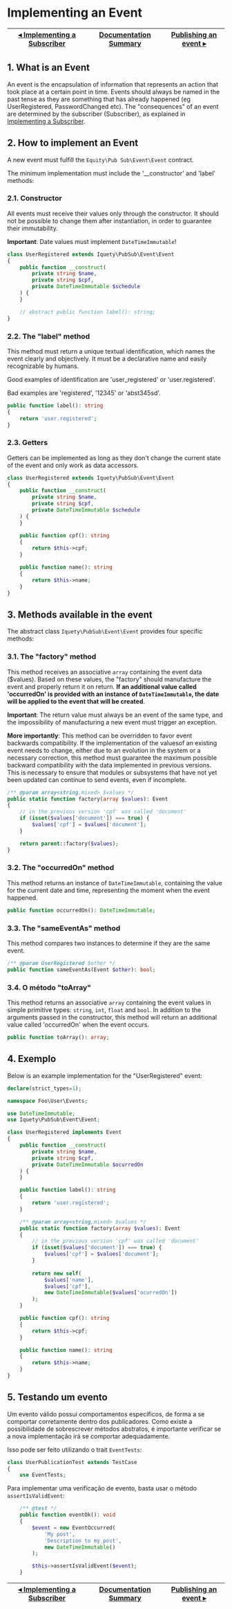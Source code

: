 # Implementing an Event

[◂ Implementing a Subscriber](07-implementing-a-subscriber.md) | [Documentation Summary](index.md) | [Publishing an event ▸](09-publishing-an-event.md)
-- | -- | --

## 1. What is an Event

An event is the encapsulation of information that represents an action that took place at a certain point in time. Events should always be named in the past tense as they are something that has already happened (eg UserRegistered, PasswordChanged etc). The "consequences" of an event are determined by the subscriber (Subscriber), as explained in [Implementing a Subscriber](07-implementing-a-subscriber.md).

## 2. How to implement an Event

A new event must fulfill the `Equity\Pub Sub\Event\Event` contract.

The minimum implementation must include the '__constructor' and 'label' methods:

### 2.1. Constructor

All events must receive their values only through the constructor.
It should not be possible to change them after instantiation, in order to guarantee their immutability.

**Important**: Date values must implement `DateTimeImmutable`!

```php
class UserRegistered extends Iquety\PubSub\Event\Event
{
    public function __construct(
        private string $name,
        private string $cpf,
        private DateTimeImmutable $schedule
    ) {
    }

    // abstract public function label(): string;    
}
```

### 2.2. The "label" method

This method must return a unique textual identification, which names the event clearly and objectively.
It must be a declarative name and easily recognizable by humans.

Good examples of identification are 'user_registered' or 'user.registered'.

Bad examples are 'registered', '12345' or 'abst345sd'.

```php
public function label(): string
{
    return 'user.registered';
}
```

### 2.3. Getters

Getters can be implemented as long as they don't change the current state of the event and only work as data accessors.

```php
class UserRegistered extends Iquety\PubSub\Event\Event
{
    public function __construct(
        private string $name,
        private string $cpf,
        private DateTimeImmutable $schedule
    ) {
    }

    public function cpf(): string
    {
        return $this->cpf;
    }

    public function name(): string
    {
        return $this->name;
    }
}
```

## 3. Methods available in the event

The abstract class `Iquety\PubSub\Event\Event` provides four specific methods:

### 3.1. The "factory" method

This method receives an associative `array` containing the event data ($values). Based on these values, the "factory" should manufacture the event and properly return it on return. **If an additional value called 'occurredOn' is provided with an instance of `DateTimeImmutable`, the date will be applied to the event that will be created**.

**Important**: The return value must always be an event of the same type, and the impossibility of manufacturing a new event must trigger an exception.

**More importantly**: This method can be overridden to favor event backwards compatibility. If the implementation of the values ​​of an existing event needs to change, either due to an evolution in the system or a necessary correction, this method must guarantee the maximum possible backward compatibility with the data implemented in previous versions. This is necessary to ensure that modules or subsystems that have not yet been updated can continue to send events, even if incomplete.

```php
/** @param array<string,mixed> $values */
public static function factory(array $values): Event
{
    // in the previous version 'cpf' was called 'document'
    if (isset($values['document']) === true) {
        $values['cpf'] = $values['document'];
    }

    return parent::factory($values);
}
```

### 3.2. The "occurredOn" method

This method returns an instance of `DateTimeImmutable`, containing the value for the current date and time, representing the moment when the event happened.

```php
public function occurredOn(): DateTimeImmutable;
```

### 3.3. The "sameEventAs" method

This method compares two instances to determine if they are the same event.

```php
/** @param UserRegistered $other */
public function sameEventAs(Event $other): bool;
```

### 3.4. O método "toArray"

This method returns an associative `array` containing the event values in simple primitive types: `string`, `int`, `float` and `bool`.
In addition to the arguments passed in the constructor, this method will return an additional value called 'occurredOn' when the event occurs.

```php
public function toArray(): array;
```

## 4. Exemplo

Below is an example implementation for the "UserRegistered" event:

```php
declare(strict_types=1);

namespace Foo\User\Events;

use DateTimeImmutable;
use Iquety\PubSub\Event\Event;

class UserRegistered implements Event
{
    public function __construct(
        private string $name,
        private string $cpf,
        private DateTimeImmutable $ocurredOn
    ) {
    }

    public function label(): string
    {
        return 'user.registered';
    }

    /** @param array<string,mixed> $values */
    public static function factory(array $values): Event
    {
        // in the previous version 'cpf' was called 'document'
        if (isset($values['document']) === true) {
            $values['cpf'] = $values['document'];
        }
        
        return new self(
            $values['name'],
            $values['cpf'],
            new DateTimeImmutable($values['ocurredOn'])
        );
    }

    public function cpf(): string
    {
        return $this->cpf;
    }

    public function name(): string
    {
        return $this->name;
    }
}
```

## 5. Testando um evento

Um evento válido possui comportamentos específicos, de forma a se comportar corretamente dentro
dos publicadores. Como existe a possibilidade de sobrescrever métodos abstratos, é importante verificar se a nova implementação irá se comportar adequadamente.

Isso pode ser feito utilizando o trait `EventTests`:

```php
class UserPublicationTest extends TestCase
{
    use EventTests;
```

Para implementar uma verificação de evento, basta usar o método `assertIsValidEvent`:

```php
    /** @test */
    public function eventOk(): void
    {
        $event = new EventOccurred(
            'My post',
            'Description to my post',
            new DateTimeImmutable()
        );

        $this->assertIsValidEvent($event);
    }
```

[◂ Implementing a Subscriber](07-implementing-a-subscriber.md) | [Documentation Summary](index.md) | [Publishing an event ▸](09-publishing-an-event.md)
-- | -- | --

